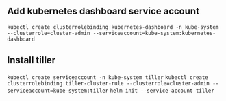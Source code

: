## Add kubernetes dashboard service account
`kubectl create clusterrolebinding kubernetes-dashboard -n kube-system --clusterrole=cluster-admin --serviceaccount=kube-system:kubernetes-dashboard`

## Install tiller
`kubectl create serviceaccount -n kube-system tiller`
`kubectl create clusterrolebinding tiller-cluster-rule --clusterrole=cluster-admin --serviceaccount=kube-system:tiller`
`helm init --service-account tiller`